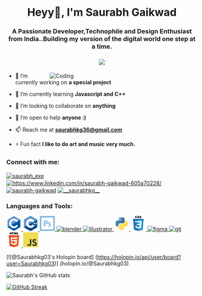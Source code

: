 
<h1 align="center">Heyy👋, I'm Saurabh Gaikwad</h1>
<h3 align="center">A Passionate Developer,Technophile and Design Enthusiast from India..Building my version of the
    digital world one step at a time.</h3>
<h3 align="center"><img src="https://github.com/rudrabarad/rudrabarad/blob/master/Assets/Developer.gif" width="30px">
</h3>


<img align="right" alt="Coding" width="390"
    src="https://camo.githubusercontent.com/c1dcb74cc1c1835b1d716f5051499a2814c683c806b15f04b0eba492863703e9/68747470733a2f2f63646e2e6472696262626c652e636f6d2f75736572732f3733303730332f73637265656e73686f74732f363538313234332f6176656e746f2e676966">





- 🔭 I’m currently working on **a special project**

- 🌱 I’m currently learning **Javascript and C++**

- 👯 I’m looking to collaborate on **anything**

- 🤝 I’m open to help **anyone :)**

- 📫 Reach me at **saurabhkg36@gmail.com**

- ⚡ Fun fact **I like to do art and music very much.**

<h3 align="left">Connect with me:</h3>
<p align="left">
    <a href="https://twitter.com/saurabh_exe" target="blank"><img align="center"
            src="https://raw.githubusercontent.com/rahuldkjain/github-profile-readme-generator/master/src/images/icons/Social/twitter.svg"
            alt="saurabh_exe" height="30" width="40" /></a>
    <a href="https://linkedin.com/in/https://www.linkedin.com/in/saurabh-gaikwad-605a70228/" target="blank"><img
            align="center"
            src="https://raw.githubusercontent.com/rahuldkjain/github-profile-readme-generator/master/src/images/icons/Social/linked-in-alt.svg"
            alt="https://www.linkedin.com/in/saurabh-gaikwad-605a70228/" height="30" width="40" /></a>
    <a href="https://stackoverflow.com/users/saurabh-gaikwad" target="blank"><img align="center"
            src="https://raw.githubusercontent.com/rahuldkjain/github-profile-readme-generator/master/src/images/icons/Social/stack-overflow.svg"
            alt="saurabh-gaikwad" height="30" width="40" /></a>
    <a href="https://instagram.com/__saurabhkg__" target="blank"><img align="center"
            src="https://raw.githubusercontent.com/rahuldkjain/github-profile-readme-generator/master/src/images/icons/Social/instagram.svg"
            alt="__saurabhkg__" height="30" width="40" /></a>
</p>

<h3 align="left">Languages and Tools:</h3>
<p align="left"> <a href="https://www.cprogramming.com/" target="_blank" rel="noreferrer"> <img
            src="https://raw.githubusercontent.com/devicons/devicon/master/icons/c/c-original.svg" alt="c" width="40"
            height="40" /> </a> <a href="https://www.w3schools.com/cpp/" target="_blank" rel="noreferrer"> <img
            src="https://raw.githubusercontent.com/devicons/devicon/master/icons/cplusplus/cplusplus-original.svg"
            alt="cplusplus" width="40" height="40" /> </a> <a href="https://www.photoshop.com/en" target="_blank"
        rel="noreferrer"> <img
            src="https://raw.githubusercontent.com/devicons/devicon/master/icons/photoshop/photoshop-line.svg"
            alt="photoshop" width="40" height="40" /> </a> <a href="https://www.blender.org/" target="_blank"
        rel="noreferrer"> <img src="https://download.blender.org/branding/community/blender_community_badge_white.svg"
            alt="blender" width="40" height="40" /> </a> 
 <a href="https://www.adobe.com/in/products/illustrator.html"
        target="_blank" rel="noreferrer"> <img
            src="https://www.vectorlogo.zone/logos/adobe_illustrator/adobe_illustrator-icon.svg" alt="illustrator"
            width="40" height="40" /> </a> <a href="https://www.python.org" target="_blank" rel="noreferrer"> <img
            src="https://raw.githubusercontent.com/devicons/devicon/master/icons/python/python-original.svg"
            alt="python" width="40" height="40" />
        <a href="https://www.w3schools.com/css/" target="_blank" rel="noreferrer"> <img
                src="https://raw.githubusercontent.com/devicons/devicon/master/icons/css3/css3-original-wordmark.svg"
                alt="css3" width="40" height="40" /> </a> <a href="https://www.figma.com/" target="_blank"
            rel="noreferrer"> <img src="https://www.vectorlogo.zone/logos/figma/figma-icon.svg" alt="figma" width="40"
                height="40" /> </a> <a href="https://git-scm.com/" target="_blank" rel="noreferrer"> <img
                src="https://www.vectorlogo.zone/logos/git-scm/git-scm-icon.svg" alt="git" width="40" height="40" />
        </a> <a href="https://www.w3.org/html/" target="_blank" rel="noreferrer"> <img
                src="https://raw.githubusercontent.com/devicons/devicon/master/icons/html5/html5-original-wordmark.svg"
                alt="html5" width="40" height="40" /> </a> <a
            href="https://developer.mozilla.org/en-US/docs/Web/JavaScript" target="_blank" rel="noreferrer"> <img
                src="https://raw.githubusercontent.com/devicons/devicon/master/icons/javascript/javascript-original.svg"
                alt="javascript" width="40" height="40" /> </a> </p>
                
[![@Saurabhkg03's Holopin board] (https://holopin.io/api/user/board?user=Saurabhkg03)]
(holopin.io/@Saurabhkg03)

![Saurabh's GitHub
stats](https://github-readme-stats.vercel.app/api?username=Saurabh03&theme=tokyonight&show_icons=true)

[![GitHub
Streak](https://github-readme-streak-stats.herokuapp.com?user=saurabhkg03&theme=tokyonight)](https://git.io/streak-stats)
